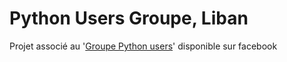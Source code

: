 # Python Users Groupe, Liban
Projet associé au '[Groupe Python users](https://www.facebook.com/groups/436020131071232)' disponible sur facebook

